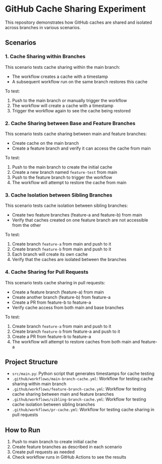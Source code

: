 # GitHub Cache Sharing Experiment

This repository demonstrates how GitHub caches are shared and isolated across branches in various scenarios.

## Scenarios

### 1. Cache Sharing within Branches

This scenario tests cache sharing within the main branch:
- The workflow creates a cache with a timestamp
- A subsequent workflow run on the same branch restores this cache

To test:
1. Push to the main branch or manually trigger the workflow
2. The workflow will create a cache with a timestamp
3. Trigger the workflow again to see the cache being restored

### 2. Cache Sharing between Base and Feature Branches

This scenario tests cache sharing between main and feature branches:
- Create cache on the main branch
- Create a feature branch and verify it can access the cache from main

To test:
1. Push to the main branch to create the initial cache
2. Create a new branch named `feature-test` from main
3. Push to the feature branch to trigger the workflow
4. The workflow will attempt to restore the cache from main

### 3. Cache Isolation between Sibling Branches

This scenario tests cache isolation between sibling branches:
- Create two feature branches (feature-a and feature-b) from main
- Verify that caches created on one feature branch are not accessible from the other

To test:
1. Create branch `feature-a` from main and push to it
2. Create branch `feature-b` from main and push to it
3. Each branch will create its own cache
4. Verify that the caches are isolated between the branches

### 4. Cache Sharing for Pull Requests

This scenario tests cache sharing in pull requests:
- Create a feature branch (feature-a) from main
- Create another branch (feature-b) from feature-a
- Create a PR from feature-b to feature-a
- Verify cache access from both main and base branches

To test:
1. Create branch `feature-a` from main and push to it
2. Create branch `feature-b` from feature-a and push to it
3. Create a PR from feature-b to feature-a
4. The workflow will attempt to restore caches from both main and feature-a

## Project Structure

- `src/main.py`: Python script that generates timestamps for cache testing
- `.github/workflows/main-branch-cache.yml`: Workflow for testing cache sharing within main branch
- `.github/workflows/feature-branch-cache.yml`: Workflow for testing cache sharing between main and feature branches
- `.github/workflows/sibling-branch-cache.yml`: Workflow for testing cache isolation between sibling branches
- `.github/workflows/pr-cache.yml`: Workflow for testing cache sharing in pull requests

## How to Run

1. Push to main branch to create initial cache
2. Create feature branches as described in each scenario
3. Create pull requests as needed
4. Check workflow runs in GitHub Actions to see the results
